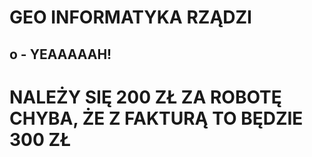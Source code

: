 # GEO INFORMATYKA RZĄDZI 
## o - YEAAAAAH!
# NALEŻY SIĘ 200 ZŁ ZA ROBOTĘ CHYBA, ŻE Z FAKTURĄ TO BĘDZIE 300 ZŁ